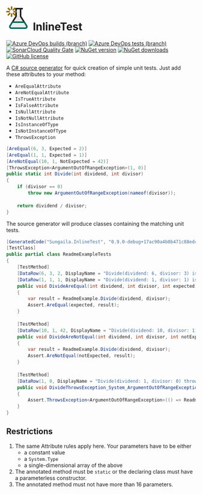 # ![InlineTest Logo](https://raw.githubusercontent.com/sungaila/InlineTest/master/etc/Icon_64.png) InlineTest

[![Azure DevOps builds (branch)](https://img.shields.io/azure-devops/build/sungaila/b346bdfc-2251-46e5-82b0-fa1153cea3eb/6/master?style=flat-square)](https://dev.azure.com/sungaila/InlineTest/_build/latest?definitionId=6&branchName=master)
[![Azure DevOps tests (branch)](https://img.shields.io/azure-devops/tests/sungaila/InlineTest/6/master?style=flat-square)](https://dev.azure.com/sungaila/InlineTest/_build/latest?definitionId=6&branchName=master)
[![SonarCloud Quality Gate](https://img.shields.io/sonar/quality_gate/sungaila_InlineTest?server=https%3A%2F%2Fsonarcloud.io&style=flat-square)](https://sonarcloud.io/dashboard?id=sungaila_InlineTest)
[![NuGet version](https://img.shields.io/nuget/v/Sungaila.InlineTest.svg?style=flat-square)](https://www.nuget.org/packages/Sungaila.InlineTest/)
[![NuGet downloads](https://img.shields.io/nuget/dt/Sungaila.InlineTest.svg?style=flat-square)](https://www.nuget.org/packages/Sungaila.InlineTest/)
[![GitHub license](https://img.shields.io/github/license/sungaila/InlineTest?style=flat-square)](https://github.com/sungaila/InlineTest/blob/master/LICENSE)


A [C# source generator](https://devblogs.microsoft.com/dotnet/introducing-c-source-generators/) for quick creation of simple unit tests. Just add these attributes to your method:
* `AreEqualAttribute`
* `AreNotEqualAttribute`
* `IsTrueAttribute`
* `IsFalseAttribute`
* `IsNullAttribute`
* `IsNotNullAttribute`
* `IsInstanceOfType`
* `IsNotInstanceOfType`
* `ThrowsException`

```csharp
[AreEqual(6, 3, Expected = 2)]
[AreEqual(1, 1, Expected = 1)]
[AreNotEqual(10, 1, NotExpected = 42)]
[ThrowsException<ArgumentOutOfRangeException>(1, 0)]
public static int Divide(int dividend, int divisor)
{
	if (divisor == 0)
		throw new ArgumentOutOfRangeException(nameof(divisor));

	return dividend / divisor;
}
```

The source generator will produce classes containing the matching unit tests.

```csharp
[GeneratedCode("Sungaila.InlineTest", "0.9.0-debug+17ac90a4b0b471c88edc5fcedee4124a7cbbac28")]
[TestClass]
public partial class ReadmeExampleTests
{
	[TestMethod]
	[DataRow(6, 3, 2, DisplayName = "Divide(dividend: 6, divisor: 3) is 2")]
	[DataRow(1, 1, 1, DisplayName = "Divide(dividend: 1, divisor: 1) is 1")]
	public void DivideAreEqual(int dividend, int divisor, int expected)
	{
		var result = ReadmeExample.Divide(dividend, divisor);
		Assert.AreEqual(expected, result);
	}

	[TestMethod]
	[DataRow(10, 1, 42, DisplayName = "Divide(dividend: 10, divisor: 1) is not 42")]
	public void DivideAreNotEqual(int dividend, int divisor, int notExpected)
	{
		var result = ReadmeExample.Divide(dividend, divisor);
		Assert.AreNotEqual(notExpected, result);
	}

	[TestMethod]
	[DataRow(1, 0, DisplayName = "Divide(dividend: 1, divisor: 0) throws ArgumentOutOfRangeException")]
	public void DivideThrowsException_System_ArgumentOutOfRangeException(int dividend, int divisor)
	{
		Assert.ThrowsException<ArgumentOutOfRangeException>(() => ReadmeExample.Divide(dividend, divisor));
	}
}
```

## Restrictions
1. The same Attribute rules apply here. Your parameters have to be either
    - a constant value
    - a `System.Type`
    - a single-dimensional array of the above
2. The annotated method must be `static` or the declaring class must have a parameterless constructor.
3. The annotated method must not have more than 16 parameters.
